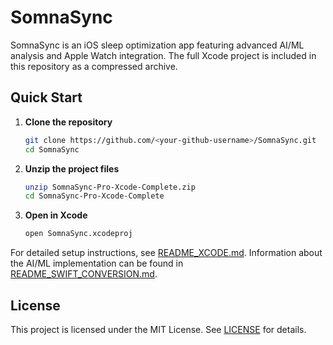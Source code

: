 # SomnaSync

SomnaSync is an iOS sleep optimization app featuring advanced AI/ML analysis and Apple Watch integration. The full Xcode project is included in this repository as a compressed archive.

## Quick Start

1. **Clone the repository**
   ```bash
   git clone https://github.com/<your-github-username>/SomnaSync.git
   cd SomnaSync
   ```
2. **Unzip the project files**
   ```bash
   unzip SomnaSync-Pro-Xcode-Complete.zip
   cd SomnaSync-Pro-Xcode-Complete
   ```
3. **Open in Xcode**
   ```bash
   open SomnaSync.xcodeproj
   ```

For detailed setup instructions, see [README_XCODE.md](README_XCODE.md). Information about the AI/ML implementation can be found in [README_SWIFT_CONVERSION.md](README_SWIFT_CONVERSION.md).

## License

This project is licensed under the MIT License. See [LICENSE](LICENSE) for details.
